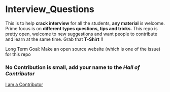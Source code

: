 
# Interview_Questions

This is to help **crack interview** for all the students, **any material** is welcome. Prime focus is on **different types questions, tips and tricks.** This repo is pretty open, welcome to new suggestions and want people to contribute and learn at the same time. Grab that **T-Shirt** !!

Long Term Goal: Make an open source website (which is one of the issue) for this repo


### **No Contribution is small**, add your name to the *Hall of Contributor*

[I am a Contributor](https://github.com/achoudh5/Interview_Questions/blob/master/Contributor.md)

